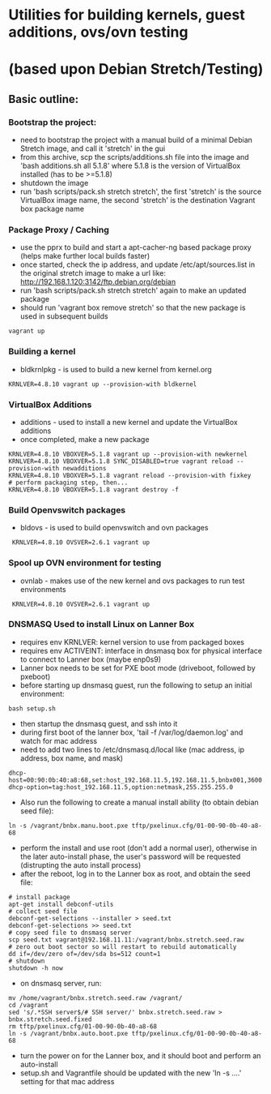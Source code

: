 # Utilities for building kernels, guest additions, ovs/ovn testing
# (based upon Debian Stretch/Testing)

## Basic outline:

### Bootstrap the project:
* need to bootstrap the project with a manual build of a minimal Debian Stretch image, and call it 'stretch' in the gui
* from this archive, scp the scripts/additions.sh file into the image and 'bash additions.sh all 5.1.8' where 5.1.8 is the version of VirtualBox installed (has to be >=5.1.8)
* shutdown the image
* run 'bash scripts/pack.sh stretch stretch', the first 'stretch' is the source VirtualBox image name, the second 'stretch' is the destination Vagrant box package name

### Package Proxy / Caching
* use the pprx to build and start a apt-cacher-ng based package proxy (helps make further local builds faster)
* once started, check the ip address, and update /etc/apt/sources.list in the original stretch image to make a url like:  http://192.168.1.120:3142/ftp.debian.org/debian
* run 'bash scripts/pack.sh stretch stretch' again to make an updated package 
* should run 'vagrant box remove stretch' so that the new package is used in subsequent builds
```
vagrant up
```

### Building a kernel
* bldkrnlpkg - is used to build a new kernel from kernel.org
```
KRNLVER=4.8.10 vagrant up --provision-with bldkernel
```

### VirtualBox Additions
* additions - used to install a new kernel and update the VirtualBox additions
* once completed, make a new package
```
KRNLVER=4.8.10 VBOXVER=5.1.8 vagrant up --provision-with newkernel
KRNLVER=4.8.10 VBOXVER=5.1.8 SYNC_DISABLED=true vagrant reload --provision-with newadditions
KRNLVER=4.8.10 VBOXVER=5.1.8 vagrant reload --provision-with fixkey
# perform packaging step, then...
KRNLVER=4.8.10 VBOXVER=5.1.8 vagrant destroy -f
```

### Build Openvswitch packages
* bldovs - is used to build openvswitch and ovn packages
```
 KRNLVER=4.8.10 OVSVER=2.6.1 vagrant up
```

### Spool up OVN environment for testing
* ovnlab - makes use of the new kernel and ovs packages to run test environments
```
 KRNLVER=4.8.10 OVSVER=2.6.1 vagrant up
```
### DNSMASQ Used to install Linux on Lanner Box
* requires env KRNLVER: kernel version to use from packaged boxes
* requires env ACTIVEINT: interface in dnsmasq box for physical interface to connect to Lanner box (maybe enp0s9)
* Lanner box needs to be set for PXE boot mode (driveboot, followed by pxeboot)
* before starting up dnsmasq guest, run the following to setup an initial environment:
```
bash setup.sh
```
* then startup the dnsmasq guest, and ssh into it
* during first boot of the lanner box, 'tail -f /var/log/daemon.log' and watch for mac address
* need to add two lines to /etc/dnsmasq.d/local like (mac address, ip address, box name, and mask)
```
dhcp-host=00:90:0b:40:a8:68,set:host_192.168.11.5,192.168.11.5,bnbx001,3600
dhcp-option=tag:host_192.168.11.5,option:netmask,255.255.255.0
```
* Also run the following to create a manual install ability (to obtain debian seed file):
```
ln -s /vagrant/bnbx.manu.boot.pxe tftp/pxelinux.cfg/01-00-90-0b-40-a8-68
```
* perform the install and use root (don't add a normal user), 
   otherwise in the later auto-install phase, 
     the user's password will be requested (distrupting the auto install process)
* after the reboot, log in to the Lanner box as root, and obtain the seed file:
```
# install package
apt-get install debconf-utils
# collect seed file
debconf-get-selections --installer > seed.txt
debconf-get-selections >> seed.txt
# copy seed file to dnsmasq server
scp seed.txt vagrant@192.168.11.11:/vagrant/bnbx.stretch.seed.raw
# zero out boot sector so will restart to rebuild automatically
dd if=/dev/zero of=/dev/sda bs=512 count=1
# shutdown
shutdown -h now
```
* on dnsmasq server, run:
```
mv /home/vagrant/bnbx.stretch.seed.raw /vagrant/
cd /vagrant
sed 's/.*SSH server$/# SSH server/' bnbx.stretch.seed.raw > bnbx.stretch.seed.fixed
rm tftp/pxelinux.cfg/01-00-90-0b-40-a8-68
ln -s /vagrant/bnbx.auto.boot.pxe tftp/pxelinux.cfg/01-00-90-0b-40-a8-68
```
* turn the power on for the Lanner box, and it should boot and perform an auto-install
* setup.sh and Vagrantfile should be updated with the new 'ln -s ....' setting for that mac address

